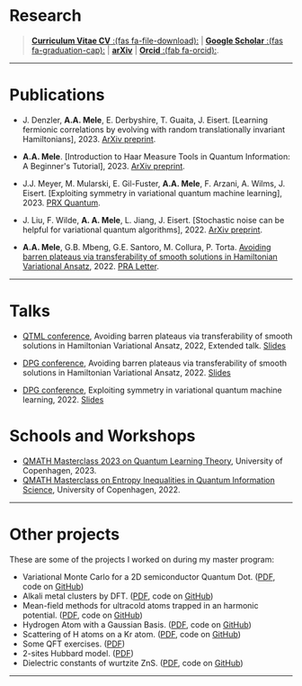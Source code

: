 # Research



>
> [**Curriculum Vitae CV** :(fas fa-file-download):](/documents/CV_AntonioAnnaMele.pdf) | [**Google Scholar** :(fas fa-graduation-cap):](https://scholar.google.com/citations?user=_kWrHQwAAAAJ&hl=en&oi=sra) | [**arXiv**](https://arxiv.org/search/quant-ph?searchtype=author&query=Mele%2C+A+A) | [**Orcid** :(fab fa-orcid):](https://orcid.org/0000-0002-1009-7331).

 
---


# Publications

*  J. Denzler, **A.A. Mele**, E. Derbyshire, T. Guaita, J. Eisert. [Learning fermionic correlations by evolving with random translationally invariant Hamiltonians], 2023. [ ArXiv preprint](https://arxiv.org/abs/2309.12933).

*  **A.A. Mele**. [Introduction to Haar Measure Tools in Quantum Information: A Beginner's Tutorial], 2023. [ ArXiv preprint](https://arxiv.org/abs/2307.08956).

*  J.J. Meyer, M. Mularski, E. Gil-Fuster, **A.A. Mele**, F. Arzani, A. Wilms, J. Eisert. [Exploiting symmetry in variational quantum machine learning], 2023. [PRX Quantum](https://arxiv.org/abs/2205.06217).  

*  J. Liu, F. Wilde, **A. A. Mele**, L. Jiang, J. Eisert. [Stochastic noise can be helpful for variational quantum algorithms], 2022. [ArXiv preprint](https://arxiv.org/abs/2210.06723).

*  **A.A. Mele**, G.B. Mbeng, G.E. Santoro, M. Collura, P. Torta. [Avoiding barren plateaus via transferability of smooth solutions in Hamiltonian Variational Ansatz](https://arxiv.org/abs/2206.01982), 2022. [PRA Letter](https://journals.aps.org/pra/abstract/10.1103/PhysRevA.106.L060401).



---

# Talks

* [QTML conference](https://quasar.unina.it/qtml2022.html), Avoiding barren plateaus via transferability of smooth solutions in Hamiltonian Variational Ansatz, 2022, Extended talk. [Slides](/documents/QTML_Mele_AntonioAnna.pdf) 

* [DPG conference](https://regensburg22.dpg-tagungen.de/index.html?set_language=en), Avoiding barren plateaus via transferability of smooth solutions in Hamiltonian Variational Ansatz, 2022. [Slides](/documents/DPG_AvodingBP.pdf) 

* [DPG conference](https://regensburg22.dpg-tagungen.de/index.html?set_language=en), Exploiting symmetry in variational quantum machine learning, 2022. [Slides](/documents/DPG_Symmetry.pdf) 

# Schools and Workshops
* [QMATH Masterclass 2023 on Quantum Learning Theory](https://qmath.ku.dk/events/quantum-learning-theory/), University of Copenhagen, 2023.
* [QMATH Masterclass on Entropy Inequalities in Quantum Information Science](https://indico.nbi.ku.dk/event/1317/), University of Copenhagen, 2022.
---

# Other projects
These are some of the projects I worked on during my master program:
*  Variational Monte Carlo for a 2D semiconductor Quantum Dot. ([PDF](/documents/computational_5.pdf), code on [GitHub](https://github.com/AntMele/Variational-Monte-Carlo-for-a-2D-semiconductor-Quantum-Dot))
*  Alkali metal clusters by DFT. ([PDF](/documents/computational_4.pdf), code on [GitHub](https://github.com/AntMele/Alkali-metal-clusters-by-DFT))
*  Mean-field methods for ultracold atoms trapped in an harmonic potential. ([PDF](/documents/computational_3.pdf), code on [GitHub](https://github.com/AntMele/Mean-field-methods-for-ultracold-atoms-trapped-in-an-harmonic-potential))
* Hydrogen Atom with a Gaussian Basis. ([PDF](/documents/computational_2.pdf), code on [GitHub](https://github.com/AntMele/Hydrogen-Atom-with-a-Gaussian-Basis))
* Scattering of H atoms on a Kr atom. ([PDF](/documents/computational_I.pdf), code on [GitHub](https://github.com/AntMele/Scattering-of-H-atoms-on-a-Kr-atom))
* Some QFT exercises.  ([PDF](/documents/QFTexercises_AntonioMele.pdf)) 
* 2-sites Hubbard model. ([PDF](/documents/QMS1_AntonioAnnaMele.pdf)) 
* Dielectric constants of wurtzite ZnS. ([PDF](/documents/ZnS_Wurtzite_AntonioAnnaMele.pdf), code on [GitHub](https://github.com/AntMele/Dielectric-constants-of-wurtzite-ZnS))

---

